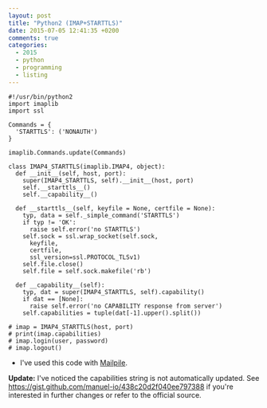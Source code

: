```yaml
---
layout: post
title: "Python2 (IMAP+STARTTLS)"
date: 2015-07-05 12:41:35 +0200
comments: true
categories:
  - 2015
  - python
  - programming
  - listing
---
```

    #!/usr/bin/python2
    import imaplib
    import ssl
    
    Commands = {
      'STARTTLS': ('NONAUTH')
    }
    
    imaplib.Commands.update(Commands)
    
    class IMAP4_STARTTLS(imaplib.IMAP4, object):
      def __init__(self, host, port):
        super(IMAP4_STARTTLS, self).__init__(host, port)
        self.__starttls__()
        self.__capability__()
    
      def __starttls__(self, keyfile = None, certfile = None):
        typ, data = self._simple_command('STARTTLS')
        if typ != 'OK':
          raise self.error('no STARTTLS')
        self.sock = ssl.wrap_socket(self.sock,
          keyfile,
          certfile,
          ssl_version=ssl.PROTOCOL_TLSv1)
        self.file.close()
        self.file = self.sock.makefile('rb')
    
      def __capability__(self):
        typ, dat = super(IMAP4_STARTTLS, self).capability()
        if dat == [None]:
          raise self.error('no CAPABILITY response from server')
        self.capabilities = tuple(dat[-1].upper().split())
    
    # imap = IMAP4_STARTTLS(host, port)
    # print(imap.capabilities)
    # imap.login(user, password)
    # imap.logout()

* I've used this code with [Mailpile][mailpile].

**Update:** I've noticed the capabilities string is not automatically
updated. See https://gist.github.com/manuel-io/438c20d2f040ee797388 if
you're interested in further changes or refer to the official source.

[mailpile]: https://github.com/mailpile/Mailpile/issues/868#issuecomment-118563666
